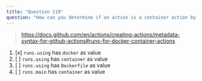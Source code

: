 ```yaml
---
title: "Question 119"
question: "How can you determine if an action is a container action by looking at its action.yml file?"
---
```



> https://docs.github.com/en/actions/creating-actions/metadata-syntax-for-github-actions#runs-for-docker-container-actions

1. [x] `runs.using` has `docker` as value
1. [ ] `runs.using` has `container` as value
1. [ ] `runs.using` has `Dockerfile` as value
1. [ ] `runs.main` has `container` as value
